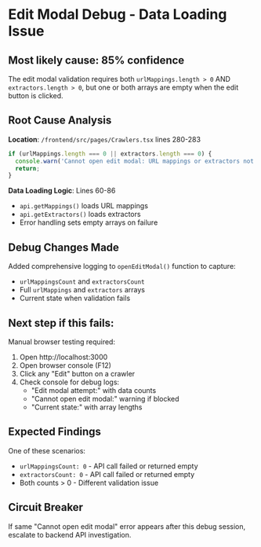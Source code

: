 # Edit Modal Debug - Data Loading Issue

## Most likely cause: 85% confidence
The edit modal validation requires both `urlMappings.length > 0` AND `extractors.length > 0`, but one or both arrays are empty when the edit button is clicked.

## Root Cause Analysis
**Location**: `/frontend/src/pages/Crawlers.tsx` lines 280-283

```typescript
if (urlMappings.length === 0 || extractors.length === 0) {
  console.warn('Cannot open edit modal: URL mappings or extractors not yet loaded');
  return;
}
```

**Data Loading Logic**: Lines 60-86
- `api.getMappings()` loads URL mappings
- `api.getExtractors()` loads extractors
- Error handling sets empty arrays on failure

## Debug Changes Made
Added comprehensive logging to `openEditModal()` function to capture:
- `urlMappingsCount` and `extractorsCount`
- Full `urlMappings` and `extractors` arrays
- Current state when validation fails

## Next step if this fails:
Manual browser testing required:
1. Open http://localhost:3000
2. Open browser console (F12)
3. Click any "Edit" button on a crawler
4. Check console for debug logs:
   - "Edit modal attempt:" with data counts
   - "Cannot open edit modal:" warning if blocked
   - "Current state:" with array lengths

## Expected Findings
One of these scenarios:
- `urlMappingsCount: 0` - API call failed or returned empty
- `extractorsCount: 0` - API call failed or returned empty  
- Both counts > 0 - Different validation issue

## Circuit Breaker
If same "Cannot open edit modal" error appears after this debug session, escalate to backend API investigation.